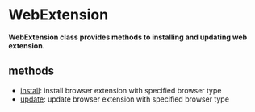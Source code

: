 # WebExtension

**WebExtension class provides methods to installing and updating web extension.**

## methods <!-- {docsify-ignore} -->

- [install](./doc/api/python/webdriver/webextension/install.md): install browser extension with specified browser type
- [update](./doc/api/python/webdriver/webextension/update.md): update browser extension with specified browser type